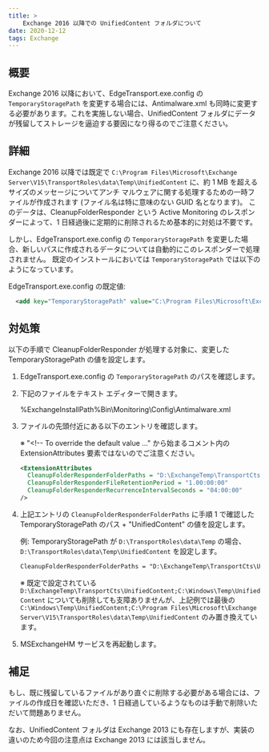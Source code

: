 ```yaml
---
title: >
    Exchange 2016 以降での UnifiedContent フォルダについて
date: 2020-12-12
tags: Exchange
---
```


## 概要
Exchange 2016 以降において、EdgeTransport.exe.config の `TemporaryStoragePath` を変更する場合には、Antimalware.xml も同時に変更する必要があります。これを実施しない場合、UnifiedContent フォルダにデータが残留してストレージを逼迫する要因になり得るのでご注意ください。

## 詳細
Exchange 2016 以降では既定で `C:\Program Files\Microsoft\Exchange Server\V15\TransportRoles\data\Temp\UnifiedContent` に、約 1 MB を超えるサイズのメッセージについてアンチ マルウェアに関する処理するための一時ファイルが作成されます (ファイル名は特に意味のない GUID 名となります)。
このデータは、CleanupFolderResponder という Active Monitoring のレスポンダーによって、1 日経過後に定期的に削除されるため基本的に対処は不要です。

しかし、EdgeTransport.exe.config の `TemporaryStoragePath` を変更した場合、新しいパスに作成されるデータについては自動的にこのレスポンダーで処理されません。
既定のインストールにおいては `TemporaryStoragePath` では以下のようになっています。

  EdgeTransport.exe.config の既定値:
  ```xml
	<add key="TemporaryStoragePath" value="C:\Program Files\Microsoft\Exchange Server\V15\TransportRoles\data\Temp" />
  ```

## 対処策
以下の手順で CleanupFolderResponder が処理する対象に、変更した TemporaryStoragePath の値を設定します。

1. EdgeTransport.exe.config の `TemporaryStoragePath` のパスを確認します。
2. 下記のファイルをテキスト エディターで開きます。

    %ExchangeInstallPath%Bin\Monitoring\Config\Antimalware.xml

3. ファイルの先頭付近にある以下のエントリを確認します。
    
    ※ "<!-- To override the default value ..." から始まるコメント内の ExtensionAttributes 要素ではないのでご注意ください。
    
    ```xml
    <ExtensionAttributes
      CleanupFolderResponderFolderPaths = "D:\ExchangeTemp\TransportCts\UnifiedContent;C:\Windows\Temp\UnifiedContent;C:\Program Files\Microsoft\Exchange Server\V15\TransportRoles\data\Temp\UnifiedContent"
      CleanupFolderResponderFileRetentionPeriod = "1.00:00:00"
      CleanupFolderResponderRecurrenceIntervalSeconds = "04:00:00"
    />
    ```

4. 上記エントリの `CleanupFolderResponderFolderPaths` に手順 1 で確認した TemporaryStoragePath のパス + "UnifiedContent" の値を設定します。

    例: TemporaryStoragePath が `D:\TransportRoles\data\Temp` の場合、`D:\TransportRoles\data\Temp\UnifiedContent` を設定します。
    ```xml
    CleanupFolderResponderFolderPaths = "D:\ExchangeTemp\TransportCts\UnifiedContent;C:\Windows\Temp\UnifiedContent;D:\TransportRoles\data\Temp\UnifiedContent"
    ```

    ※ 既定で設定されている `D:\ExchangeTemp\TransportCts\UnifiedContent;C:\Windows\Temp\UnifiedContent` についても削除しても支障ありませんが、上記例では最後の `C:\Windows\Temp\UnifiedContent;C:\Program Files\Microsoft\Exchange Server\V15\TransportRoles\data\Temp\UnifiedContent` のみ置き換えています。

5. MSExchangeHM サービスを再起動します。

## 補足
もし、既に残留しているファイルがあり直ぐに削除する必要がある場合には、ファイルの作成日を確認いただき、1 日経過しているようなものは手動で削除いただいて問題ありません。  

なお、UnifiedContent フォルダは Exchange 2013 にも存在しますが、実装の違いのため今回の注意点は Exchange 2013 には該当しません。